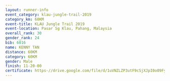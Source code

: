 ```yaml
---
layout: runner-info 
event_category: klau-jungle-trail-2019 
category_km: 60KM 
event-title: KLAU Jungle Trail 2019 
event-location: Pasar Sg Klau, Pahang, Malaysia 
overall_rank: 30
gender_rank: 24
bib: 6016
name: KENNY TAN
distance: 60KM
category: 60KM
gender: Male
finish: 11-20-00
certificate: https-//drive.google.com/file/d/1uVNZLZP3utF9cSjXJpI0o09FyYyaphUZ/view?usp=sharing
---
```

